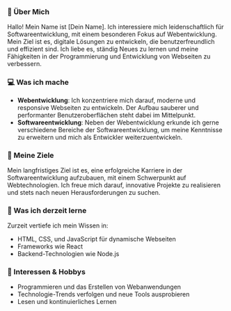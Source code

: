 ### 👋 Über Mich

Hallo! Mein Name ist [Dein Name]. Ich interessiere mich leidenschaftlich für Softwareentwicklung, mit einem besonderen Fokus auf Webentwicklung. Mein Ziel ist es, digitale Lösungen zu entwickeln, die benutzerfreundlich und effizient sind. Ich liebe es, ständig Neues zu lernen und meine Fähigkeiten in der Programmierung und Entwicklung von Webseiten zu verbessern.

### 💻 Was ich mache

- **Webentwicklung**: Ich konzentriere mich darauf, moderne und responsive Webseiten zu entwickeln. Der Aufbau sauberer und performanter Benutzeroberflächen steht dabei im Mittelpunkt.
- **Softwareentwicklung**: Neben der Webentwicklung erkunde ich gerne verschiedene Bereiche der Softwareentwicklung, um meine Kenntnisse zu erweitern und mich als Entwickler weiterzuentwickeln.

### 🎯 Meine Ziele

Mein langfristiges Ziel ist es, eine erfolgreiche Karriere in der Softwareentwicklung aufzubauen, mit einem Schwerpunkt auf Webtechnologien. Ich freue mich darauf, innovative Projekte zu realisieren und stets nach neuen Herausforderungen zu suchen.

### 🌱 Was ich derzeit lerne

Zurzeit vertiefe ich mein Wissen in:
- HTML, CSS, und JavaScript für dynamische Webseiten
- Frameworks wie React
- Backend-Technologien wie Node.js

### 🚀 Interessen & Hobbys

- Programmieren und das Erstellen von Webanwendungen
- Technologie-Trends verfolgen und neue Tools ausprobieren
- Lesen und kontinuierliches Lernen
